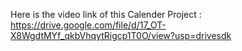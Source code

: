Here is the video link of this Calender Project : https://drive.google.com/file/d/17_OT-X8WgdtMYf_qkbVhqytRigcp1T0O/view?usp=drivesdk
